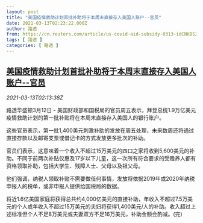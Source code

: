 ```yaml
---
layout: post
title: "美国疫情救助计划首批补助将于本周末直接存入美国人账户--官员"
date: 2021-03-13T02:23:22.000Z
author: 路透
from: https://cn.reuters.com/article/us-covid-aid-subsidy-0313-idCNKBS2B501Z
tags: [ 路透 ]
categories: [ 路透 ]
---
```

<!--1615602202000-->
[美国疫情救助计划首批补助将于本周末直接存入美国人账户--官员](https://cn.reuters.com/article/us-covid-aid-subsidy-0313-idCNKBS2B501Z)
------

<div>
<div><i>2021-03-13T02:13:38Z</i></div><p>路透华盛顿3月12日 - 美国财政部和国税局的官员周五表示，拜登总统1.9万亿美元疫情救助计划的第一批补贴将在本周末直接存入美国人的银行账户。</p><p>这些官员表示，第一批1,400美元刺激补助的发放在周五处理，未来数周还将通过直接存款以及邮寄支票或借记卡的方式发放更多批次的补助。</p><p>官员们表示，这意味着一个收入不超过15万美元的四口之家将收到5,600美元的补助。不同于前两次补贴仅惠及17岁以下儿童，这一次所有符合要求的受赡养人都有资格领取补助，包括大学生、残障人士、父母以及祖父母。</p><p>他们强调，纳税人领取补贴不需要做任何事情，发放将依据2019年或2020年纳税申报人的税单，或非申报人提供给国税局的数据。</p><p>将近1.6亿美国家庭将获得总共约4,000亿美元的直接补助，年收入不超过7.5万美元的个人或年收入不超过15万美元的夫妇将获得1,400美元/人的补助。收入超过上述标准但个人不足8万美元或夫妻双方不足16万美元，补助金额会酌减。(完)</p>
</div>
